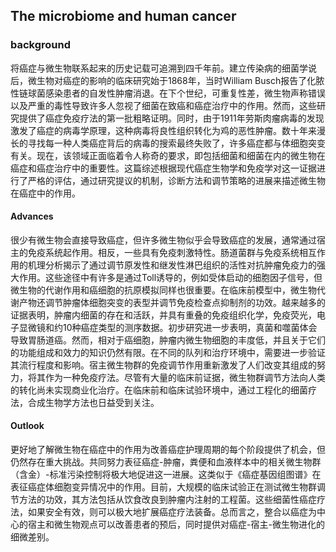 ## The microbiome and human cancer

### background

将癌症与微生物联系起来的历史记载可追溯到四千年前。建立传染病的细菌学说后，微生物对癌症的影响的临床研究始于1868年，当时William Busch报告了化脓性链球菌感染患者的自发性肿瘤消退。在下个世纪，可重复性差，微生物声称错误以及严重的毒性导致许多人忽视了细菌在致癌和癌症治疗中的作用。然而，这些研究提供了癌症免疫疗法的第一批粗略证明。同时，由于1911年劳斯肉瘤病毒的发现激发了癌症的病毒学原理，这种病毒将良性组织转化为鸡的恶性肿瘤。数十年来漫长的寻找每一种人类癌症背后的病毒的搜索最终失败了，许多癌症都与体细胞突变有关。现在，该领域正面临着令人称奇的要求，即包括细菌和细菌在内的微生物在癌症和癌症治疗中的重要性。这篇综述根据现代癌症生物学和免疫学对这一证据进行了严格的评估，通过研究提议的机制，诊断方法和调节策略的进展来描述微生物在癌症中的作用。

#### Advances

很少有微生物会直接导致癌症，但许多微生物似乎会导致癌症的发展，通常通过宿主的免疫系统起作用。相反，一些具有免疫刺激特性。肠道菌群与免疫系统相互作用的机理分析揭示了通过调节原发性和继发性淋巴组织的活性对抗肿瘤免疫力的强大作用。这些途径中有许多是通过Toll诱导的，例如受体启动的细胞因子信号，但微生物的代谢作用和癌细胞的抗原模拟同样也很重要。在临床前模型中，微生物代谢产物还调节肿瘤体细胞突变的表型并调节免疫检查点抑制剂的功效。越来越多的证据表明，肿瘤内细菌的存在和活跃，并具有重叠的免疫组织化学，免疫荧光，电子显微镜和约10种癌症类型的测序数据。初步研究进一步表明，真菌和噬菌体会导致胃肠道癌。然而，相对于癌细胞，肿瘤内微生物细胞的丰度低，并且关于它们的功能组成和效力的知识仍然有限。在不同的队列和治疗环境中，需要进一步验证其流行程度和影响。宿主微生物群的免疫调节作用重新激发了人们改变其组成的努力，将其作为一种免疫疗法。尽管有大量的临床前证据，微生物群调节方法向人类的转化尚未实现商业化治疗。在临床前和临床试验环境中，通过工程化的细菌疗法，合成生物学方法也日益受到关注。

#### Outlook

更好地了解微生物在癌症中的作用为改善癌症护理周期的每个阶段提供了机会，但仍然存在重大挑战。共同努力表征癌症-肿瘤，粪便和血液样本中的相关微生物群（含金）-标准污染控制将极大地促进这一进展。这类似于《癌症基因组图谱》在表征癌症体细胞变异情况中的作用。目前，大规模的临床试验正在测试微生物群调节方法的功效，其方法包括从饮食改良到肿瘤内注射的工程菌。这些细菌性癌症疗法，如果安全有效，则可以极大地扩展癌症疗法装备。总而言之，整合以癌症为中心的宿主和微生物观点可以改善患者的预后，同时提供对癌症-宿主-微生物进化的细微差别。